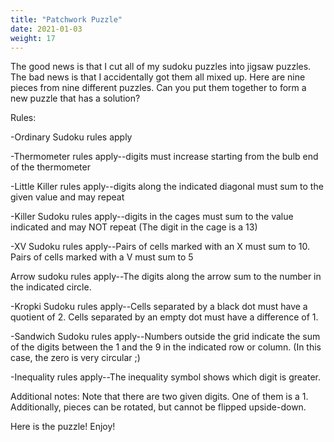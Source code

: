 ```yaml
---
title: "Patchwork Puzzle"
date: 2021-01-03
weight: 17
---
```


<p>
The good news is that I cut all of my sudoku puzzles into jigsaw puzzles. The bad news is that I accidentally got them all mixed up. Here are nine pieces from nine different puzzles. Can you put them together to form a new puzzle that has a solution?
</p>
<p>
Rules:
</p>
<p>
-Ordinary Sudoku rules apply
</p>
<p>
-Thermometer rules apply--digits must increase starting from the bulb end of the thermometer
</p>
<p>
-Little Killer rules apply--digits along the indicated diagonal must sum to the given value and may repeat 
</p>
<p>
-Killer Sudoku rules apply--digits in the cages must sum to the value indicated and may NOT repeat (The digit in the cage is a 13)
</p>
<p>
-XV Sudoku rules apply--Pairs of cells marked with an X must sum to 10. Pairs of cells marked with a V must sum to 5
</p>
<p>
Arrow sudoku rules apply--The digits along the arrow sum to the number in the indicated circle.
</p>
<p>
-Kropki Sudoku rules apply--Cells separated by a black dot must have a quotient of 2. Cells separated by an empty dot must have a difference of 1.
</p>
<p>
-Sandwich Sudoku rules apply--Numbers outside the grid indicate the sum of the digits between the 1 and the 9 in the indicated row or column. (In this case, the zero is very circular ;)
</p>
<p>
-Inequality rules apply--The inequality symbol shows which digit is greater.
</p>
<p>
Additional notes: Note that there are two given digits. One of them is a 1. Additionally, pieces can be rotated, but cannot be flipped upside-down.
</p>
<p>
Here is the puzzle! Enjoy!

</p>